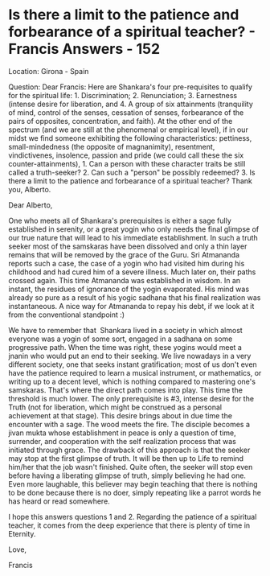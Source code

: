 # Is there a limit to the patience and forbearance of a spiritual teacher? - Francis Answers - 152

  

Location: Girona - Spain&nbsp;

Question: Dear Francis: Here are Shankara's four pre-requisites to qualify for the spiritual life: 1. Discrimination; 2. Renunciation; 3. Earnestness (intense desire for liberation, and 4. A group of six attainments (tranquility of mind, control of the senses, cessation of senses, forbearance of the pairs of opposites, concentration, and faith). At the other end of the spectrum (and we are still at the phenomenal or empirical level), if in our midst we find someone exhibiting the following characteristics: pettiness, small-mindedness (the opposite of magnanimity), resentment, vindictivenes, insolence, passion and pride (we could call these the six counter-attainments), 1. Can a person with these character traits be still called a truth-seeker? 2. Can such a &quot;person&quot; be possibly redeemed? 3. Is there a limit to the patience and forbearance of a spiritual teacher? Thank you, Alberto.

Dear Alberto,

One who meets all of Shankara's prerequisites is either a sage fully established in serenity, or a great yogin who only needs the final glimpse of our true nature that will lead to his immediate establishment. In such a truth seeker most of the samskaras have been dissolved and only a thin layer remains that will be removed by the grace of the Guru. Sri Atmananda reports such a case, the case of a yogin who had visited him during his childhood and had cured him of a severe illness. Much later on, their paths crossed again. This time Atmananda was established in wisdom. In an instant, the residues of ignorance of the yogin evaporated. His mind was already so pure as a result of his yogic sadhana that his final realization was instantaneous. A nice way for Atmananda to repay his debt, if we look at it from the conventional standpoint :)

We have to remember that&nbsp; Shankara lived in a society in which almost everyone was a yogin of some sort, engaged in a sadhana on some progressive path. When the time was right, these yogins would meet a jnanin who would put an end to their seeking. We live nowadays in a very different society, one that seeks instant gratification; most of us don't even have the patience required to learn a musical instrument, or mathematics, or writing up to a decent level, which is nothing compared to mastering one's samskaras. That's where the direct path comes into play. This time the threshold is much lower. The only prerequisite is #3, intense desire for the Truth (not for liberation, which might be construed as a personal achievement at that stage). This desire brings about in due time the encounter with a sage. The wood meets the fire. The disciple becomes a jivan mukta whose establishment in peace is only a question of time, surrender, and cooperation with the self realization process that was initiated through grace. The drawback of this approach is that the seeker may stop at the first glimpse of truth. It will be then up to Life to remind him/her that the job wasn't finished. Quite often, the seeker will stop even before having a liberating glimpse of truth, simply believing he had one. Even more laughable, this believer may begin teaching that there is nothing to be done because there is no doer, simply repeating like a parrot words he has heard or read somewhere.&nbsp;

I hope this answers questions 1 and 2. Regarding the patience of a spiritual teacher, it comes from the deep experience that there is plenty of time in Eternity.

Love,

Francis&nbsp;

  

